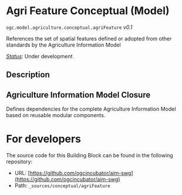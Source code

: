 
# Agri Feature Conceptual (Model)

`ogc.model.agriculture.conceptual.agriFeature` *v0.1*

References the set of spatial features defined or adopted from other standards by the Agriculture Information Model

[*Status*](http://www.opengis.net/def/status): Under development

## Description

## Agriculture Information Model Closure

Defines dependencies for the complete Agriculture Information Model based on reusable modular components.






# For developers

The source code for this Building Block can be found in the following repository:

* URL: [https://github.com/ogcincubator/aim-swg](https://github.com/ogcincubator/aim-swg)
* Path: `_sources/conceptual/agriFeature`

